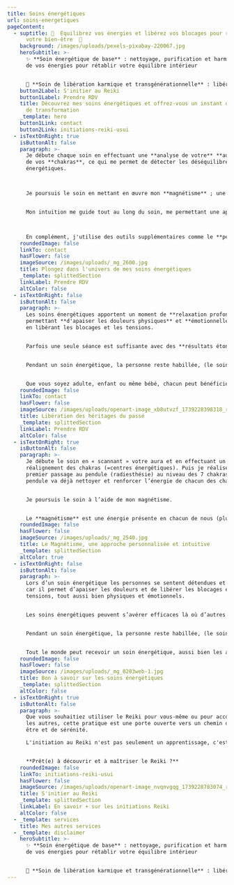 ```yaml
---
title: Soins énergétiques
url: soins-energetiques
pageContent:
  - suptitle: 🌟  Equilibrez vos énergies et libérez vos blocages pour retrouver
      votre bien-être  🌟
    background: /images/uploads/pexels-pixabay-220067.jpg
    heroSubtitle: >-
      ✨ **Soin énergétique de base** : nettoyage, purification et harmonisation
      de vos énergies pour rétablir votre équilibre intérieur


      💫 **Soin de libération karmique et transgénérationnelle** : libérez votre âme des mémoires du passé pour lui permettre d'évoluer sans entrave
    button2Label: S'initier au Reiki
    button1Label: Prendre RDV
    title: Découvrez mes soins énergétiques et offrez-vous un instant de bien-être &
      de transformation
    _template: hero
    button1Link: contact
    button2Link: initiations-reiki-usui
  - isTextOnRight: true
    isButtonAlt: false
    paragraph: >-
      Je débute chaque soin en effectuant une **analyse de votre** **aura** et
      de vos **chakras**, ce qui me permet de détecter les déséquilibres
      énergétiques.



      Je poursuis le soin en mettant en œuvre mon **magnétisme** ; une énergie naturelle présente en chacun de nous et tout ce qui nous entoure (animaux, plantes, la terre...). C'est à travers l'apposition de mes mains à différents endroits de votre corps que se fait le transfert d'énergie, favorisant ainsi le renforcement de vos propres capacités d'auto-guérison. 


      Mon intuition me guide tout au long du soin, me permettant une approche personnalisée à vos besoins. 



      En complément, j'utilise des outils supplémentaires comme le **pendule**, les **diapasons** ou les **baguettes coudées**.
    roundedImage: false
    linkTo: contact
    hasFlower: false
    imageSource: /images/uploads/_mg_2600.jpg
    title: Plongez dans l'univers de mes soins énergétiques
    _template: splittedSection
    linkLabel: Prendre RDV
    altColor: false
  - isTextOnRight: false
    isButtonAlt: false
    paragraph: >-
      Les soins énergétiques apportent un moment de **relaxation profonde**,
      permettant **d'apaiser les douleurs physiques** et **émotionnelles** tout
      en libérant les blocages et les tensions. 


      Parfois une seule séance est suffisante avec des **résultats étonnants**, cependant, d’autres fois il faut compter plusieurs séances pour réaliser un soin en profondeur et pouvoir ressentir les bienfaits. 


      Pendant un soin énergétique, la personne reste habillée, (le soin énergétique ne nécessite pas un contact direct avec la peau, contrairement au massage). 


      Que vous soyez adulte, enfant ou même bébé, chacun peut bénéficier de soins énergétiques pour rétablir son équilibre et améliorer son bien-être.
    roundedImage: false
    linkTo: contact
    hasFlower: false
    imageSource: /images/uploads/openart-image_xb8utvzf_1739228398318_raw.jpg
    title: Libération des héritages du passé
    _template: splittedSection
    linkLabel: Prendre RDV
    altColor: false
  - isTextOnRight: true
    isButtonAlt: false
    paragraph: >-
      Je débute le soin en « scannant » votre aura et en effectuant un
      réalignement des chakras (=centres énergétiques). Puis je réalise un
      premier passage au pendule (radiesthésie) au niveau des 7 chakras. Le
      pendule va déjà nettoyer et renforcer l’énergie de chacun des chakras. 


      Je poursuis le soin à l’aide de mon magnétisme. 


      Le **magnétisme** est une énergie présente en chacun de nous (plus ou moins développée), comme tout ce qui nous entoure et contient de l’énergie (animaux, plantes, la terre…). J’utilise donc mon magnétisme, c’est-à-dire ma propre énergie, l’énergie universelle, et la transmets à la personne lors d’un soin. Le transfert d’énergie se fait via l’apposition de mains à différents endroits du corps. Le but est d’amener l’énergie là où le corps en a besoin afin qu’il soit en mesure de renforcer ses propres capacités d’auto-guérison. Je fais appelle pour cela à mon intuition qui me guide tout au long du soin.
    roundedImage: false
    hasFlower: false
    imageSource: /images/uploads/_mg_2540.jpg
    title: Le Magnétisme, une approche personnalisée et intuitive
    _template: splittedSection
    altColor: true
  - isTextOnRight: false
    isButtonAlt: false
    paragraph: >-
      Lors d’un soin énergétique les personnes se sentent détendues et relaxées
      car il permet d’apaiser les douleurs et de libérer les blocages et les
      tensions, tout aussi bien physiques et émotionnels.


      Les soins énergétiques peuvent s’avérer efficaces là où d’autres types de soins ne l’auraient pas été ou bien en les associant à d’autres traitements. Parfois une seule séance est suffisante avec des résultats étonnants, cependant, d’autres fois il faut compter plusieurs séances pour réaliser un soin en profondeur et pouvoir ressentir les bienfaits. 


      Pendant un soin énergétique, la personne reste habillée, (le soin énergétique ne nécessite pas un contact direct avec la peau, contrairement au massage). 


      Tout le monde peut recevoir un soin énergétique, aussi bien les adultes, enfants ou bébés, dans le but de rééquilibrer ses énergies.
    roundedImage: false
    hasFlower: false
    imageSource: /images/uploads/_mg_0203web-1.jpg
    title: Bon à savoir sur les soins énergétiques
    _template: splittedSection
    altColor: false
  - isTextOnRight: true
    isButtonAlt: false
    paragraph: >-
      Que vous souhaitiez utiliser le Reiki pour vous-même ou pour accompagner
      les autres, cette pratique est une porte ouverte vers un chemin de bien
      être et de sérénité. 

      L'initiation au Reiki n'est pas seulement un apprentissage, c'est une véritable transformation intérieure. 


      **Prêt(e) à découvrir et à maîtriser le Reiki ?**
    roundedImage: false
    linkTo: initiations-reiki-usui
    hasFlower: false
    imageSource: /images/uploads/openart-image_nvqnvgqg_1739228783074_raw.jpg
    title: S'initier au Reiki
    _template: splittedSection
    linkLabel: En savoir + sur les initiations Reiki
    altColor: false
  - _template: services
    title: Mes autres services
  - _template: disclaimer
    heroSubtitle: >-
      ✨ **Soin énergétique de base** : nettoyage, purification et harmonisation
      de vos énergies pour rétablir votre équilibre intérieur


      💫 **Soin de libération karmique et transgénérationnelle** : libérez votre âme des mémoires du passé pour lui permettre d'évoluer sans entrave
---
```

